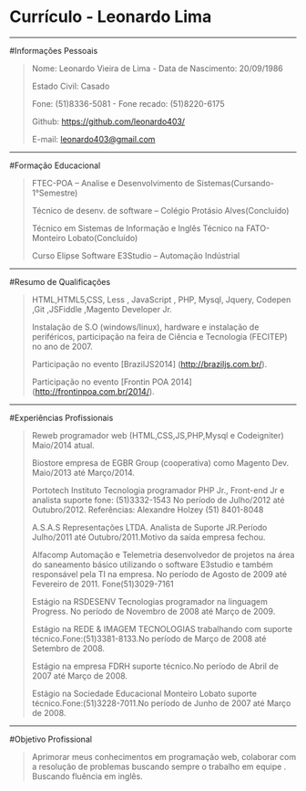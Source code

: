 # Currículo -  Leonardo Lima
***

#Informações Pessoais
> Nome: Leonardo Vieira de Lima -  Data de Nascimento: 20/09/1986
>
> Estado Civil: Casado
>
> Fone: (51)8336-5081   -   Fone recado: (51)8220-6175
>
>  Github: https://github.com/leonardo403/ 
>
> E-mail: leonardo403@gmail.com 
***

#Formação Educacional
> FTEC-POA – Analise e Desenvolvimento de Sistemas(Cursando- 1°Semestre)
>
>  Técnico de desenv. de software – Colégio Protásio Alves(Concluído)
>
> Técnico em  Sistemas de Informação e Inglês Técnico na FATO-Monteiro Lobato(Concluído) 
>
> Curso Elipse Software E3Studio – Automação Indústrial 
***

#Resumo de Qualificações
> HTML,HTML5,CSS, Less , JavaScript , PHP, Mysql, Jquery, Codepen ,Git ,JSFiddle ,Magento Developer Jr.
>
> Instalação de S.O (windows/linux), hardware e instalação de  periféricos, participação na feira de Ciência e Tecnologia (FECITEP) no ano de 2007.
>
> Participação no evento [BrazilJS2014] (http://braziljs.com.br/). 
>
> Participação no evento [Frontin POA 2014] (http://frontinpoa.com.br/2014/).
***

#Experiências Profissionais
> Reweb programador web  (HTML,CSS,JS,PHP,Mysql e Codeigniter) Maio/2014  atual.
>
> Biostore empresa de EGBR Group (cooperativa) como Magento Dev. Maio/2013 até Março/2014. 
>
> Portotech Instituto Tecnologia programador PHP Jr., Front-end Jr e analista suporte fone: (51)3332-1543
No período de Julho/2012 até Outubro/2012. Referências: Alexandre Holzey (51) 8401-8048 
>
> A.S.A.S Representações LTDA. Analista de Suporte JR.Período Julho/2011 até Outubro/2011.Motivo da saída empresa fechou.
>
> Alfacomp Automação e Telemetria desenvolvedor de projetos na área do saneamento básico utilizando o software E3studio e também responsável pela TI na empresa. No período de Agosto de 2009 até Fevereiro de 2011. Fone(51)3029-7161
>
> Estágio na RSDESENV Tecnologias programador na linguagem Progress. No período de Novembro de 2008 até Março de 2009.
>
> Estágio na REDE & IMAGEM TECNOLOGIAS  trabalhando com suporte técnico.Fone:(51)3381-8133.No período de Março de 2008 até  Setembro de 2008. 
>
> Estágio  na empresa FDRH suporte técnico.No período de Abril de 2007 até Março de 2008.
>
> Estágio na Sociedade Educacional Monteiro Lobato suporte técnico.Fone:(51)3228-7011.No período de Junho de 2007 até  Março de 2008.
***

#Objetivo Profissional
> Aprimorar meus conhecimentos em programação web, colaborar com a resolução de problemas buscando sempre o trabalho em equipe . Buscando fluência em inglês.

